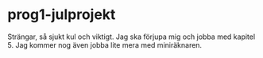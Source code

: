 # prog1-julprojekt
 
Strängar, så sjukt kul och viktigt. Jag ska förjupa mig och jobba med kapitel 5. Jag kommer nog även jobba lite mera med miniräknaren.